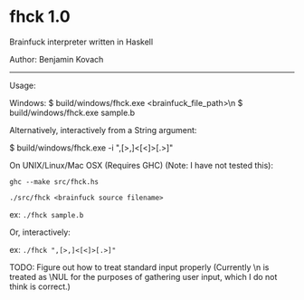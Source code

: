 fhck 1.0
====

Brainfuck interpreter written in Haskell

Author: Benjamin Kovach

----
Usage:

Windows:
$ build/windows/fhck.exe <brainfuck_file_path>\n
$ build/windows/fhck.exe sample.b

Alternatively, interactively from a String argument:

$ build/windows/fhck.exe -i ",[>,]<[<]>[.>]"

On UNIX/Linux/Mac OSX (Requires GHC) (Note: I have not tested this):

`ghc --make src/fhck.hs`

`./src/fhck <brainfuck source filename>`

ex: `./fhck sample.b`

Or, interactively:

ex: `./fhck ",[>,]<[<]>[.>]"`

TODO:
Figure out how to treat standard input properly (Currently \n is treated as \NUL for the purposes of gathering user input, which I do not think is correct.)